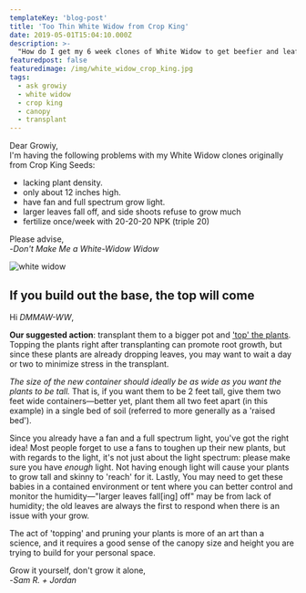 ```yaml
---
templateKey: 'blog-post'
title: 'Too Thin White Widow from Crop King'
date: 2019-05-01T15:04:10.000Z
description: >-
  "How do I get my 6 week clones of White Widow to get beefier and leafier?"
featuredpost: false
featuredimage: /img/white_widow_crop_king.jpg
tags:
  - ask growiy
  - white widow
  - crop king
  - canopy
  - transplant
---
```


Dear Growiy,<br>
I'm having the following problems with my White Widow clones originally from Crop King Seeds:
* lacking plant density.
* only about 12 inches high.
* have fan and full spectrum grow light.
* larger leaves fall off, and side shoots refuse to grow much
* fertilize once/week with 20-20-20 NPK (triple 20)

Please advise,<br>
-*Don't Make Me a White-Widow Widow*

![white widow](/img/white_widow_crop_king.jpg)


## If you build out the base, the top will come
Hi *DMMAW-WW*,

**Our suggested action**: transplant them to a bigger pot and ['top' the plants](https://www.leafly.com/news/growing/how-to-top-cannabis-plants-for-better-yields). Topping the plants right after transplanting can promote root growth, but since these plants are already dropping leaves, you may want to wait a day or two to minimize stress in the transplant.

*The size of the new container should ideally be as wide as you want the plants to be tall.* That is, if you want them to be 2 feet tall, give them two feet wide containers&mdash;better yet, plant them all two feet apart (in this example) in a single bed of soil (referred to more generally as a 'raised bed').

Since you already have a fan and a full spectrum light, you've got the right idea!
Most people forget to use a fans to toughen up their new plants, but with regards to the light, it's not just about the light spectrum: please make sure you have *enough* light. Not having enough light will cause your plants to grow tall and skinny to 'reach' for it.
Lastly, You may need to get these babies in a contained environment or tent where you can better control and monitor the humidity&mdash;"larger leaves fall[ing] off" may be from lack of humidity; the old leaves are always the first to respond when there is an issue with your grow.

The act of 'topping' and pruning your plants is more of an art than a science, and it requires a good sense of the canopy size and height you are trying to build for your personal space.

Grow it yourself, don't grow it alone,<br>
-*Sam R. + Jordan*
